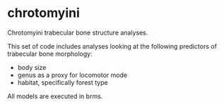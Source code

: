 # chrotomyini
Chrotomyini trabecular bone structure analyses. 

This set of code includes analyses looking at the following predictors of trabecular bone morphology:
- body size
- genus as a proxy for locomotor mode
- habitat, specifically forest type 

All models are executed in brms.
